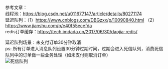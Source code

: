 参考文章：  
线程池：https://blog.csdn.net/u011677147/article/details/80271174  
延迟队列：（1）https://www.cnblogs.com/DBGzxx/p/10090840.html   （2）https://www.jianshu.com/p/e40f55ecefda  
redis订单缓存：https://tech.imdada.cn/2017/06/30/daojia-redis/


延迟队列场景：未支付订单30分钟取消<br>
ps: 所有订单进入消息队列设置30分钟过期时间，过期会进入死信队列，消费死信队列中的订单做一些业务处理（如未支付则取消订单） <br>
![死信队列](https://img2018.cnblogs.com/blog/1366148/201812/1366148-20181209125550537-1736839659.png)

